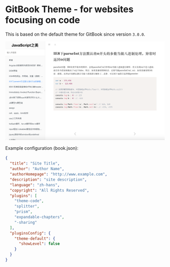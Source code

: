 # GitBook Theme - for websites focusing on code

This is based on the default theme for GitBook since version `3.0.0`.

![Image](./preview.png)

Example configuration (book.json):

```json
{
  "title": "Site Title",
  "author": "Author Name",
  "authorHomepage": "http://www.example.com",
  "description": "site description",
  "language": "zh-hans",
  "copyright": "All Rights Reserved",
  "plugins": [
    "theme-code",
    "splitter",
    "prism",
    "expandable-chapters",
    "-sharing"
  ],
  "pluginsConfig": {
    "theme-default": {
      "showLevel": false
    }
  }
}
```
